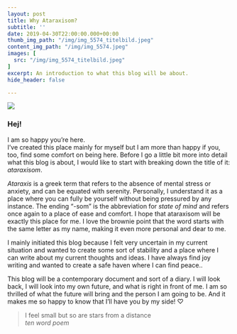 ```yaml
---
layout: post
title: Why Ataraxisom?
subtitle: ''
date: 2019-04-30T22:00:00.000+00:00
thumb_img_path: "/img/img_5574_titelbild.jpeg"
content_img_path: "/img/img_5574.jpeg"
images: [
  src: "/img/img_5574_titelbild.jpeg"
]
excerpt: An introduction to what this blog will be about.
hide_header: false

---
```

![](/img/img_1397.jpeg)

### Hej!

I am so happy you’re here.   
I’ve created this place mainly for myself but I am more than happy if you, too, find some comfort on being here. Before I go a little bit more into detail what this blog is about, I would like to start with breaking down the title of it: _ataraxisom_.

_Ataraxis_ is a greek term that refers to the absence of mental stress or anxiety, and can be equated with serenity. Personally, I understand it as a place where you can fully be yourself without being pressured by any instance. The ending “-som” is the abbreviation for _state of mind_ and refers once again to a place of ease and comfort. I hope that ataraxisom will be exactly this place for me. I love the brownie point that the word starts with the same letter as my name, making it even more personal and dear to me.

I mainly initiated this blog because I felt very uncertain in my current situation and wanted to create some sort of stability and a place where I can write about my current thoughts and ideas. I have always find joy writing and wanted to create a safe haven where I can find peace..

This blog will be a contemporary document and sort of a diary. I will look back, I will look into my own future, and what is right in front of me. I am so thrilled of what the future will bring and the person I am going to be. And it makes me so happy to know that I’ll have you by my side! ♡

> I feel small but so are stars from a distance  
> <cite> ten word poem </cite>

